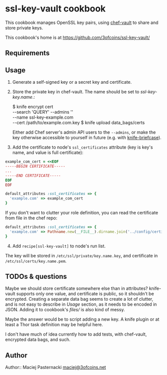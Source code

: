 ssl-key-vault cookbook
======================

This cookbook manages OpenSSL key pairs, using
[chef-vault](https://github.com/Nordstrom/chef-vault/) to share and
store private keys.

This cookbook's home is at https://github.com/3ofcoins/ssl-key-vault/

Requirements
------------

Usage
-----

1. Generate a self-signed key or a secret key and certificate.
2. Store the private key in chef-vault. The name should be set to
   *ssl-key-key.name*.:

    $ knife encrypt cert \
      --search 'QUERY' --admins '' \
      --name ssl-key-example.com \
      --cert /path/to/example.com.key
    $ knife upload data_bags/certs
    
   Either add Chef server's admin API users to the `--admins`, or make
   the key otherwise accessible to yourself in future (e.g. with
   [knife-briefcase](https://github.com/3ofcoins/knife-briefcase/)).

3. Add the certificate to node's `ssl_certificates` attribute (key is
   key's name, and value is full certificate):

```ruby
example_com_cert = <<EOF
-----BEGIN CERTIFICATE-----
...
-----END CERTIFICATE-----
EOF
EOF

default_attributes :ssl_certificates => {
  'example.com' => example_com_cert
}
```

   If you don't want to clutter your role definition, you can read the
   certificate from file in the chef repo:
   
```ruby
default_attributes :ssl_certificates => {
  'example.com' => Pathname.new(__FILE__).dirname.join('../config/certificates/example.com.crt').read
}
```

4. Add `recipe[ssl-key-vault]` to node's run list.

The key will be stored in `/etc/ssl/private/key.name.key`, and
certificate in `/etc/ssl/certs/key.name.pem`.

TODOs & questions
-----------------

Maybe we should store certificate somewhere else than in attributes?
knife-vault supports only one value, and certificate is public, so it
shouldn't be encrypted. Creating a separate data bag seems to create
a lot of clutter, and is not easy to describe in _Usage_ section, as
it needs to be encoded in JSON. Adding it to cookbook's _files/_ is
also kind of messy.

Maybe the answer would be to script adding a new key. A knife plugin
or at least a Thor task definition may be helpful here.

I don't have much of idea currently how to add tests, with chef-vault,
encrypted data bags, and such.

Author
------

Author:: Maciej Pasternacki <maciej@3ofcoins.net>
